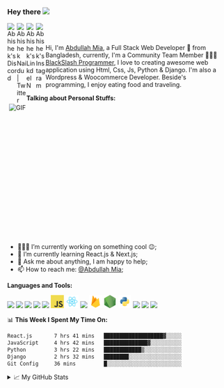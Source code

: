 ### Hey there <img src="https://media.giphy.com/media/hvRJCLFzcasrR4ia7z/giphy.gif" width="25px">
<a target="_blank" href="https://discord.gg/4WNcxsQ3">
  <img align="left" alt="Abhishek's Discord" width="22px" src="https://cdn.jsdelivr.net/npm/simple-icons@v3/icons/discord.svg" />
</a>
<a target="_blank" href="https://twitter.com/abdullahmia71">
  <img align="left" alt="Abhishek Naidu | Twitter" width="22px" src="https://cdn.jsdelivr.net/npm/simple-icons@v3/icons/twitter.svg" />
</a>
<a target="_blank" href="https://www.linkedin.com/in/darknoob/">
  <img align="left" alt="Abhishek's LinkdeIN" width="22px" src="https://cdn.jsdelivr.net/npm/simple-icons@v3/icons/linkedin.svg" />
</a>
<a target="_blank" href="https://www.instagram.com/abirislam1971/">
  <img align="left" alt="Abhishek's Instagram" width="22px" src="https://cdn.jsdelivr.net/npm/simple-icons@v3/icons/instagram.svg" />
</a>

<br />
<br />

Hi, I'm [Abdullah Mia](https://abhisheknaidu.tech), a Full Stack Web Developer 🚀 from Bangladesh, currently, I'm a Community Team Member 🙍🏽‍♂️ [BlackSlash Programmer](https://www.facebook.com/BackslashProgrammer.0.1), I love to creating awesome web application using Html, Css, Js, Python & Django. I'm also a Wordpress & Woocommerce Developer. Beside's programming, I enjoy eating food and traveling.

  <img align="right" alt="GIF" src="https://github.com/abhisheknaiidu/abhisheknaiidu/blob/master/code.gif?raw=true" width="500" height="320" />
  
**Talking about Personal Stuffs:**

- 👨🏽‍💻 I’m currently working on something cool :wink:;
- 🌱 I’m currently learning React.js & Next.js; 
- 💬 Ask me about anything, I am happy to help;
- 📫 How to reach me: [@Abdullah Mia](https://twitter.com/abdullahmia71);
<!-- - 📝[Resume]() -->

**Languages and Tools:**  

<code><img height="30" src="https://user-images.githubusercontent.com/57964315/129474034-762a3cb6-ac7a-4790-bf85-6a18bc0b7a02.png"></code>
<code><img height="30" src="https://user-images.githubusercontent.com/57964315/129473052-685c5ee3-fe0c-4747-ae81-958036aa2210.png"></code>
<code><img height="30" src="https://user-images.githubusercontent.com/57964315/129473110-95a4981f-4dd4-4ec3-848f-005643a00f4b.png"></code>
<code><img height="30" src="https://user-images.githubusercontent.com/57964315/129473184-a561e947-d522-4f5f-88ff-43e9809e6503.png"></code>
<code><img height="30" src="https://user-images.githubusercontent.com/57964315/129473215-14a23471-fb43-466d-b33a-6338cfbb2b29.png"></code>
<code><img height="30" src="https://raw.githubusercontent.com/github/explore/80688e429a7d4ef2fca1e82350fe8e3517d3494d/topics/javascript/javascript.png"></code>
<code><img height="30" src="https://raw.githubusercontent.com/github/explore/80688e429a7d4ef2fca1e82350fe8e3517d3494d/topics/react/react.png"></code>
<code><img height="30" src="https://user-images.githubusercontent.com/57964315/129473259-88955f98-15c4-4b0d-bcdf-61b15f4398c6.png"></code>
<code><img height="30" src="https://raw.githubusercontent.com/github/explore/80688e429a7d4ef2fca1e82350fe8e3517d3494d/topics/firebase/firebase.png"></code>
<code><img height="30" src="https://raw.githubusercontent.com/github/explore/80688e429a7d4ef2fca1e82350fe8e3517d3494d/topics/nodejs/nodejs.png"></code>
<code><img height="30" src="https://raw.githubusercontent.com/github/explore/80688e429a7d4ef2fca1e82350fe8e3517d3494d/topics/python/python.png"></code>
<code><img height="30" src="https://user-images.githubusercontent.com/57964315/129473327-9cd19ff4-52fe-4955-9c55-5535d5d44b95.jpeg"></code>
<code><img height="30" src="https://user-images.githubusercontent.com/57964315/129473342-00030f0d-3eaf-437c-86cc-a462904a125c.png"></code>
<code><img height="30" src="https://user-images.githubusercontent.com/57964315/129473386-7e56e7b0-c0f5-4a90-b52e-5aaec85f4ce6.png"></code>

📊 **This Week I Spent My Time On:**
<!--START_SECTION:waka-->
```text
React.js       7 hrs 41 mins   ███████████████████▓░░░░░ 
JavaScript     4 hrs 42 mins   ██████████████▓░░░░░░░░░░ 
Python         3 hrs 22 mins   ████████████▒░░░░░░░░░░░░ 
Django         2 hrs 32 mins   ████████░░░░░░░░░░░░░░░░░ 
Git Config     36 mins         █░░░░░░░░░░░░░░░░░░░░░░░░
```
<!--END_SECTION:waka-->

<details>
<summary>📈 My GitHub Stats</summary>

<p align="center"> <img src="https://github-readme-stats.vercel.app/api?username=abdullahmia&show_icons=true&theme=gotham" alt="abdullahmia" />

</details>
